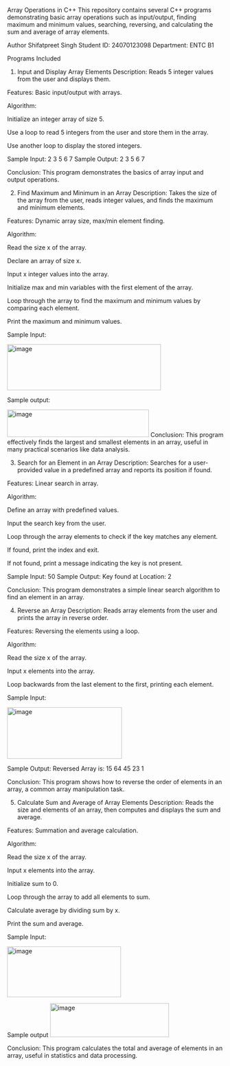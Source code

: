 Array Operations in C++
This repository contains several C++ programs demonstrating basic array operations such as input/output, finding maximum and minimum values, searching, reversing, and calculating the sum and average of array elements.

Author
Shifatpreet Singh
Student ID: 24070123098
Department: ENTC B1

Programs Included
1. Input and Display Array Elements
Description: Reads 5 integer values from the user and displays them.

Features: Basic input/output with arrays.

Algorithm:

Initialize an integer array of size 5.

Use a loop to read 5 integers from the user and store them in the array.

Use another loop to display the stored integers.

Sample Input: 2 3 5 6 7
Sample Output: 2 3 5 6 7

Conclusion:
This program demonstrates the basics of array input and output operations.

2. Find Maximum and Minimum in an Array
Description: Takes the size of the array from the user, reads integer values, and finds the maximum and minimum elements.

Features: Dynamic array size, max/min element finding.

Algorithm:

Read the size x of the array.

Declare an array of size x.

Input x integer values into the array.

Initialize max and min variables with the first element of the array.

Loop through the array to find the maximum and minimum values by comparing each element.

Print the maximum and minimum values.

Sample Input:

<img width="358" height="107" alt="image" src="https://github.com/user-attachments/assets/9ce3370f-c7ef-414d-ad99-7844ee4040fd" />


Sample output:

<img width="330" height="64" alt="image" src="https://github.com/user-attachments/assets/492dfe1e-250d-40ca-a1e0-d4fc1ed686f2" />
Conclusion:
This program effectively finds the largest and smallest elements in an array, useful in many practical scenarios like data analysis.

3. Search for an Element in an Array
Description: Searches for a user-provided value in a predefined array and reports its position if found.

Features: Linear search in array.

Algorithm:

Define an array with predefined values.

Input the search key from the user.

Loop through the array elements to check if the key matches any element.

If found, print the index and exit.

If not found, print a message indicating the key is not present.

Sample Input: 50
Sample Output: Key found at Location: 2

Conclusion:
This program demonstrates a simple linear search algorithm to find an element in an array.

4. Reverse an Array
Description: Reads array elements from the user and prints the array in reverse order.

Features: Reversing the elements using a loop.

Algorithm:

Read the size x of the array.

Input x elements into the array.

Loop backwards from the last element to the first, printing each element.

Sample Input:

<img width="267" height="120" alt="image" src="https://github.com/user-attachments/assets/90973fd5-f085-476e-9050-c007f5a4352a" />

Sample Output:
Reversed Array is: 15 64 45 23 1

Conclusion:
This program shows how to reverse the order of elements in an array, a common array manipulation task.

5. Calculate Sum and Average of Array Elements
Description: Reads the size and elements of an array, then computes and displays the sum and average.

Features: Summation and average calculation.

Algorithm:

Read the size x of the array.

Input x elements into the array.

Initialize sum to 0.

Loop through the array to add all elements to sum.

Calculate average by dividing sum by x.

Print the sum and average.

Sample Input:

<img width="265" height="118" alt="image" src="https://github.com/user-attachments/assets/086544c7-7a09-4809-b781-6b8c503b85cf" />

Sample output
<img width="277" height="79" alt="image" src="https://github.com/user-attachments/assets/70720e48-7bd6-49d3-8fb0-cc95f5c6bf7a" />

Conclusion:
This program calculates the total and average of elements in an array, useful in statistics and data processing.

